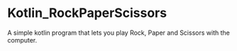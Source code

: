 # Kotlin_RockPaperScissors
A simple kotlin program that lets you play Rock, Paper and Scissors with the computer.
